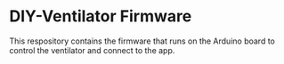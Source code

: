 # DIY-Ventilator Firmware
This respository contains the firmware that runs on the Arduino board to control the ventilator and connect to the app.